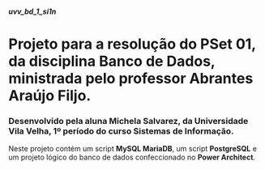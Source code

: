 ##### uvv_bd_1_si1n
# Projeto para a resolução do PSet 01, da disciplina Banco de Dados, ministrada pelo professor Abrantes Araújo Filjo.
### Desenvolvido pela aluna Michela Salvarez, da Universidade Vila Velha, 1º período do curso Sistemas de Informação.

Neste projeto contém um script **MySQL MariaDB**, um script **PostgreSQL** e um projeto lógico do banco de dados confeccionado no **Power Architect**.
